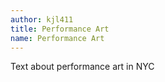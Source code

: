 ```yaml
---
author: kjl411
title: Performance Art
name: Performance Art
---
```


Text about performance art in NYC
